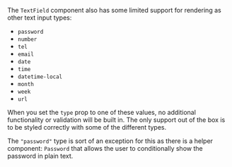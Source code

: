 The `TextField` component also has some limited support for rendering as other
text input types:

- `password`
- `number`
- `tel`
- `email`
- `date`
- `time`
- `datetime-local`
- `month`
- `week`
- `url`

When you set the `type` prop to one of these values, no additional functionality
or validation will be built in. The only support out of the box is to be styled
correctly with some of the different types.

The `"password"` type is sort of an exception for this as there is a helper
component: `Password` that allows the user to conditionally show the password in
plain text.

